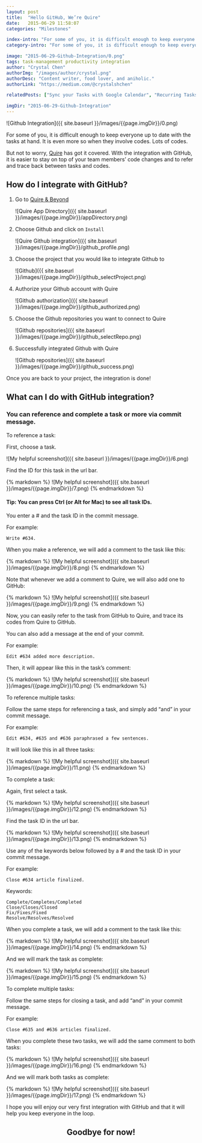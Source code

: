 ```yaml
---
layout: post
title:  "Hello GitHub, We’re Quire"
date:   2015-06-29 11:58:07
categories: "Milestones"

index-intro: "For some of you, it is difficult enough to keep everyone up to date with the tasks at hand. It is even more so when they involve codes. Lots of codes. But not to worry, Quire has got it covered."
category-intro: "For some of you, it is difficult enough to keep everyone up to date with the tasks at hand. It is even more so when they involve codes. Lots of codes..."

image: "2015-06-29-Github-Integration/0.png"
tags: task-management productivity integration
author: "Crystal Chen"
authorImg: "/images/author/crystal.png"
authorDesc: "Content writer, food lover, and aniholic."
authorLink: "https://medium.com/@crystalshchen"

relatedPosts: ["Sync your Tasks with Google Calendar", "Recurring Tasks"]

imgDir: "2015-06-29-Github-Integration"
---
```



![Github Integration]({{ site.baseurl }}/images/{{page.imgDir}}/0.png)

For some of you, it is difficult enough to keep everyone up to date with the tasks at hand. It is even more so when they involve codes. Lots of codes.

But not to worry, [Quire](https://quire.io/) has got it covered. With the integration with GitHub, it is easier to stay on top of your team members’ code changes and to refer and trace back between tasks and codes.

## How do I integrate with GitHub?

1. Go to [Quire & Beyond](https://quire.io/apps)

    ![Quire App Directory]({{ site.baseurl }}/images/{{page.imgDir}}/appDirectory.png)

1. Choose Github and click on `Install`

    ![Quire Github integration]({{ site.baseurl }}/images/{{page.imgDir}}/github_profile.png)

1. Choose the project that you would like to integrate Github to

    ![Github]({{ site.baseurl }}/images/{{page.imgDir}}/github_selectProject.png)

1. Authorize your Github account with Quire

    ![Github authorization]({{ site.baseurl }}/images/{{page.imgDir}}/github_authorized.png)

1. Choose the Github repositories you want to connect to Quire

    ![Github repositories]({{ site.baseurl }}/images/{{page.imgDir}}/github_selectRepo.png)

1. Successfully integrated Github with Quire

    ![Github repositories]({{ site.baseurl }}/images/{{page.imgDir}}/github_success.png)


Once you are back to your project, the integration is done!

## What can I do with GitHub integration?

### You can reference and complete a task or more via commit message.

To reference a task:

First, choose a task.

![My helpful screenshot]({{ site.baseurl }}/images/{{page.imgDir}}/6.png)

Find the ID for this task in the url bar.

<div style="max-width: 574px; max-height: 106px; margin: 0 auto;">
{% markdown %}
![My helpful screenshot]({{ site.baseurl }}/images/{{page.imgDir}}/7.png)
{% endmarkdown %}
</div>

#### Tip: You can press Ctrl (or Alt for Mac) to see all task IDs.

You enter a # and the task ID in the commit message.

For example:

```
Write #634.
```

When you make a reference, we will add a comment to the task like this:

<div style="max-width: 536px; max-height: 88px; margin: 0 auto;">
{% markdown %}
![My helpful screenshot]({{ site.baseurl }}/images/{{page.imgDir}}/8.png)
{% endmarkdown %}
</div>

Note that whenever we add a comment to Quire, we will also add one to GitHub:

<div style="max-width: 700px; max-height: 127px; margin: 0 auto;">
{% markdown %}
![My helpful screenshot]({{ site.baseurl }}/images/{{page.imgDir}}/9.png)
{% endmarkdown %}
</div>

Now, you can easily refer to the task from GitHub to Quire, and trace its codes from Quire to GitHub.

You can also add a message at the end of your commit.

For example:

```
Edit #634 added more description.
```

Then, it will appear like this in the task’s comment:

<div style="max-width: 538px; max-height: 78px; margin: 0 auto;">
{% markdown %}
![My helpful screenshot]({{ site.baseurl }}/images/{{page.imgDir}}/10.png)
{% endmarkdown %}
</div>

To reference multiple tasks:

Follow the same steps for referencing a task, and simply add “and” in your commit message.

For example:

```
Edit #634, #635 and #636 paraphrased a few sentences.
```

It will look like this in all three tasks:

<div style="max-width: 542px; max-height: 100px; margin: 0 auto;">
{% markdown %}
![My helpful screenshot]({{ site.baseurl }}/images/{{page.imgDir}}/11.png)
{% endmarkdown %}
</div>

To complete a task:

Again, first select a task.

<div style="max-width: 700px; max-height: 203px; margin: 0 auto;">
{% markdown %}
![My helpful screenshot]({{ site.baseurl }}/images/{{page.imgDir}}/12.png)
{% endmarkdown %}
</div>

Find the task ID in the url bar.

<div style="max-width: 574px; max-height: 106px; margin: 0 auto;">
{% markdown %}
![My helpful screenshot]({{ site.baseurl }}/images/{{page.imgDir}}/13.png)
{% endmarkdown %}
</div>

Use any of the keywords below followed by a # and the task ID in your commit message.

For example:

```
Close #634 article finalized.
```

Keywords:

```
Complete/Completes/Completed
Close/Closes/Closed
Fix/Fixes/Fixed
Resolve/Resolves/Resolved
```

When you complete a task, we will add a comment to the task like this:

<div style="max-width: 541px; max-height: 91px; margin: 0 auto;">
{% markdown %}
![My helpful screenshot]({{ site.baseurl }}/images/{{page.imgDir}}/14.png)
{% endmarkdown %}
</div>

And we will mark the task as complete:

<div style="max-width: 700px; max-height: 183px; margin: 0 auto;">
{% markdown %}
![My helpful screenshot]({{ site.baseurl }}/images/{{page.imgDir}}/15.png)
{% endmarkdown %}
</div>

To complete multiple tasks:

Follow the same steps for closing a task, and add “and” in your commit message.

For example:

```
Close #635 and #636 articles finalized.
```

When you complete these two tasks, we will add the same comment to both tasks:

<div style="max-width: 538px; max-height: 82px; margin: 0 auto;">
{% markdown %}
![My helpful screenshot]({{ site.baseurl }}/images/{{page.imgDir}}/16.png)
{% endmarkdown %}
</div>

And we will mark both tasks as complete:

<div style="max-width: 700px; max-height: 216px; margin: 0 auto;">
{% markdown %}
![My helpful screenshot]({{ site.baseurl }}/images/{{page.imgDir}}/17.png)
{% endmarkdown %}
</div>

I hope you will enjoy our very first integration with GitHub and that it will help you keep everyone in the loop.

## <div style="text-align:center;">Goodbye for now!<div>

[jekyll]:      http://jekyllrb.com
[jekyll-gh]:   https://github.com/jekyll/jekyll
[jekyll-help]: https://github.com/jekyll/jekyll-help
